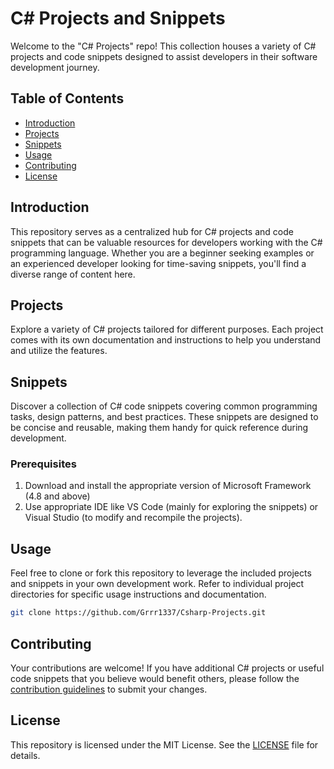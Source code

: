 # C# Projects and Snippets

Welcome to the "C# Projects" repo! This collection houses a variety of C# projects and code snippets designed to assist developers in their software development journey.

## Table of Contents

- [Introduction](#introduction)
- [Projects](#projects)
- [Snippets](#snippets)
- [Usage](#usage)
- [Contributing](#contributing)
- [License](#license)

## Introduction

This repository serves as a centralized hub for C# projects and code snippets that can be valuable resources for developers working with the C# programming language.
Whether you are a beginner seeking examples or an experienced developer looking for time-saving snippets, you'll find a diverse range of content here.

## Projects

Explore a variety of C# projects tailored for different purposes. Each project comes with its own documentation and instructions to help you understand and utilize the features.

## Snippets

Discover a collection of C# code snippets covering common programming tasks, design patterns, and best practices. 
These snippets are designed to be concise and reusable, making them handy for quick reference during development.


### Prerequisites

1. Download and install the appropriate version of Microsoft Framework (4.8 and above)
2. Use appropriate IDE like VS Code (mainly for exploring the snippets) or Visual Studio (to modify and recompile the projects).

## Usage
Feel free to clone or fork this repository to leverage the included projects and snippets in your own development work. 
Refer to individual project directories for specific usage instructions and documentation.
   ```bash
   git clone https://github.com/Grrr1337/Csharp-Projects.git
```

## Contributing

Your contributions are welcome! If you have additional C# projects or useful code snippets that you believe would benefit others, please follow the [contribution guidelines](CONTRIBUTING.md) to submit your changes.

## License

This repository is licensed under the MIT License. See the [LICENSE](LICENSE) file for details.
